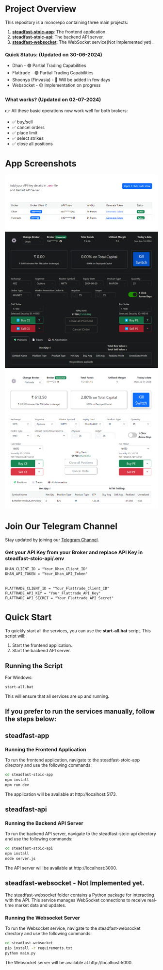 # Project Overview

This repository is a monorepo containing three main projects:

1. [**steadfast-stoic-app**](https://github.com/narenkram/steadfast-stoic-app): The frontend application.
2. [**steadfast-stoic-api**](https://github.com/narenkram/steadfast-stoic-api): The backend API server.
3. [**steadfast-websocket**](https://github.com/narenkram/steadfast-websocket): The WebSocket service(Not Implemented yet).

### Quick Status: (Updated on 30-06-2024)

- Dhan - 🟢 Partial Trading Capabilities
- Flattrade - 🟢 Partial Trading Capabilities
- Shoonya (Finvasia) - 🔵 Will be added in few days
- Websocket - 🟡 Implementation on progress

### What works? (Updated on 02-07-2024)
👉 All these basic operations now work well for both brokers:

- ✅ buy/sell
- ✅ cancel orders
- ✅ place limit
- ✅ select strikes
- ✅ close all positions

# App Screenshots

![Preview in Manage Brokers](preview_managebroker_light.png)
![Preview in Dark Mode](preview_dark.png)
![Preview in Light Mode](preview_light.png)

# Join Our Telegram Channel

Stay updated by joining our [Telegram Channel](https://t.me/steadfaststoic).

### Get your API Key from your Broker and replace API Key in steadfast-stoic-api/.env

```
DHAN_CLIENT_ID = "Your_Dhan_Client_ID"
DHAN_API_TOKEN = "Your_Dhan_API_Token"


FLATTRADE_CLIENT_ID = "Your_Flattrade_Client_ID"
FLATTRADE_API_KEY = "Your_Flattrade_API_Key"
FLATTRADE_API_SECRET = "Your_Flattrade_API_Secret"
```

# Quick Start

To quickly start all the services, you can use the **start-all.bat** script. This script will:

1. Start the frontend application.
2. Start the backend API server.

## Running the Script

For Windows:

```bash
start-all.bat
```

This will ensure that all services are up and running.

## If you prefer to run the services manually, follow the steps below:

## steadfast-app

### Running the Frontend Application

To run the frontend application, navigate to the steadfast-stoic-app directory and use the following commands:

```bash
cd steadfast-stoic-app
npm install
npm run dev
```

The application will be available at http://localhost:5173.

## steadfast-api

### Running the Backend API Server

To run the backend API server, navigate to the steadfast-stoic-api directory and use the following commands:

```bash
cd steadfast-stoic-api
npm install
node server.js
```

The API server will be available at http://localhost:3000.

## steadfast-websocket - Not Implemented yet.

The steadfast-websocket folder contains a Python package for interacting with the API. This service manages WebSocket connections to receive real-time market data and updates.

### Running the Websocket Server

To run the Websocket service, navigate to the steadfast-websocket directory and use the following commands:

```bash
cd steadfast-websocket
pip install -r requirements.txt
python main.py
```

The Websocket server will be available at http://localhost:5000.
